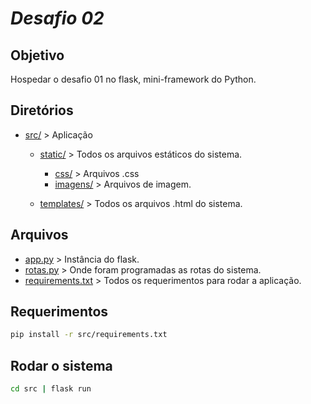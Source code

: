 # ***Desafio 02***

## **Objetivo**

Hospedar o desafio 01 no flask, mini-framework do Python.

## **Diretórios**

- [src/](src/) > Aplicação
    - [static/](src/static/) > Todos os arquivos estáticos do sistema.
        - [css/](src/static/css/) > Arquivos .css
        - [imagens/](src/static/imagens/) > Arquivos de imagem.
    
    - [templates/](src/templates/) > Todos os arquivos .html do sistema.

## **Arquivos**

- [app.py](src/app.py) > Instância do flask.
- [rotas.py](src/rotas.py) > Onde foram programadas as rotas do sistema.
- [requirements.txt](src/requirements.txt) > Todos os requerimentos para rodar a aplicação.

## **Requerimentos**

```bash 
pip install -r src/requirements.txt
```

## **Rodar o sistema**

```bash
cd src | flask run
```